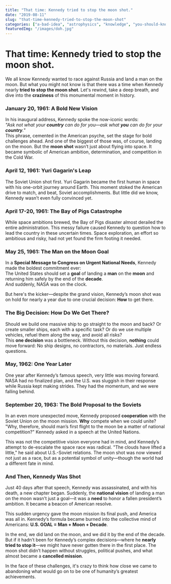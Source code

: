 ```yaml
---
title: "That time: Kennedy tried to stop the moon shot."
date: "2019-08-11"
slug: "that-time-kennedy-tried-to-stop-the-moon-shot"
categories: ["a-bad-idea", "astrophysics", "knowledge", "you-should-know","this-is-crazy"]
featuredImg: "/images/doh.jpg"
---
```


# That time: Kennedy tried to stop the moon shot.

We all know Kennedy wanted to race against Russia and land a man on the moon. But what you might not know is that there was a time when Kennedy nearly **tried to stop the moon shot**. Let's rewind, take a deep breath, and dive into the **craziness** of this monumental moment in history.

### January 20, 1961: A Bold New Vision
In his inaugural address, Kennedy spoke the now-iconic words:  
*"Ask not what your **country** can do for you—ask what **you** can do for your **country**."*  
This phrase, cemented in the American psyche, set the stage for bold challenges ahead. And one of the biggest of those was, of course, landing on the moon. But the **moon shot** wasn’t just about flying into space. It became symbolic of American ambition, determination, and competition in the Cold War.

### April 12, 1961: Yuri Gagarin's Leap
The Soviet Union shot first. Yuri Gagarin became the first human in space with his one-orbit journey around Earth. This moment stoked the American drive to match, and beat, Soviet accomplishments. But little did we know, Kennedy wasn’t even fully convinced yet.

### April 17-20, 1961: The Bay of Pigs Catastrophe
While space ambitions brewed, the Bay of Pigs disaster almost derailed the entire administration. This messy failure caused Kennedy to question how to lead the country in these uncertain times. Space exploration, an effort so ambitious and risky, had not yet found the firm footing it needed.

### May 25, 1961: The Man on the Moon Goal
In a **Special Message to Congress on Urgent National Needs**, Kennedy made the boldest commitment ever:  
The United States should set a **goal** of landing a **man** on the **moon** and returning him safely by the end of the **decade**.  
And suddenly, NASA was on the clock.

But here's the kicker—despite the grand vision, Kennedy’s moon shot was on hold for nearly a year due to one crucial decision: **How** to get there.

### The Big Decision: How Do We Get There?
Should we build one massive ship to go straight to the moon and back? Or create smaller ships, each with a specific task? Or do we use multiple vehicles, refuel them along the way, and avoid all risks?  
This **one decision** was a bottleneck. Without this decision, **nothing** could move forward: No ship designs, no contractors, no materials. Just endless questions.

### May, 1962: One Year Later
One year after Kennedy’s famous speech, very little was moving forward. NASA had no finalized plan, and the U.S. was sluggish in their response while Russia kept making strides. They had the momentum, and we were falling behind. 

### September 20, 1963: The Bold Proposal to the Soviets
In an even more unexpected move, Kennedy proposed **cooperation** with the Soviet Union on the moon mission. **Why** compete when we could unite? "Why, therefore, should man’s first flight to the moon be a matter of national competition?" Kennedy asked in a speech at the United Nations.

This was not the competitive vision everyone had in mind, and Kennedy’s attempt to de-escalate the space race was radical. "The clouds have lifted a little," he said about U.S.-Soviet relations. The moon shot was now viewed not just as a race, but as a potential symbol of unity—though the world had a different fate in mind.

### And Then, Kennedy Was Shot
Just 40 days after that speech, Kennedy was assassinated, and with his death, a new chapter began. Suddenly, the **national vision** of landing a man on the moon wasn’t just a goal—it was a **need** to honor a fallen president’s ambition. It became a beacon of American resolve.

This sudden urgency gave the moon mission its final push, and America was all in. Kennedy’s formula became burned into the collective mind of Americans: **U.S. GOAL = Man + Moon + Decade**.

In the end, we did land on the moon, and we did it by the end of the decade. But if it hadn’t been for Kennedy’s complex decisions—where he **nearly tried to stop it**—we might have never gotten there in the first place. The moon shot didn’t happen without struggles, political pushes, and what almost became a **cancelled mission**.

In the face of these challenges, it's crazy to think how close we came to abandoning what would go on to be one of humanity’s greatest achievements.